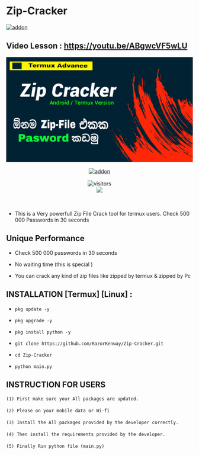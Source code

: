 # Zip-Cracker 

<a href="https://github.com/RazorKenway"><img title="addon" src="https://img.shields.io/badge/RazorKenway-Zip Cracker-brightgreen?style=for-the-badge&logo=appveyor"></a>

## Video Lesson : https://youtu.be/ABgwcVF5wLU

<img src="Zip-Cracker.png"/>

<p align="center">
<a href="https://github.com/RazorKenway"><img title="addon" src="https://img.shields.io/badge/Razor Kenway-Zip Cracker-blueviolet?style=for-the-badge&logo=appveyor"></a>

<p align="center">
<img align="center" alt="visitors" src="https://visitor-badge.glitch.me/badge?page_id=RazorKenway" />
<br>
<a href="https://hits.seeyoufarm.com"><img src="https://hits.seeyoufarm.com/api/count/incr/badge.svg?url=https%3A%2F%2Fgithub.com%2FRazorKenway&count_bg=%2379C83D&title_bg=%23555555&icon=&icon_color=%23E7E7E7&title=hits&edge_flat=false"/></a>
</p>
<br>

* This is a Very powerfull Zip File Crack tool for termux users.
  Check 500 000 Passwords in 30 seconds

## Unique Performance 

* Check 500 000 passwords in 30 seconds

* No waiting time (this is special )

* You can crack any kind of zip files like zipped by termux & zipped by Pc

## INSTALLATION [Termux] [Linux] :

* `pkg update -y`

* `pkg upgrade -y`

* `pkg install python -y`

* `git clone https://github.com/RazorKenway/Zip-Cracker.git`

* `cd Zip-Cracker`

* `python main.py`

## INSTRUCTION FOR USERS

    

    (1) First make sure your All packages are updated.
    
    (2) Please on your mobile data or Wi-fi 
    
    (3) Install the All packages provided by the developer correctly.

    (4) Then install the requirements provided by the developer.

    (5) Finally Run python file (main.py)

         
